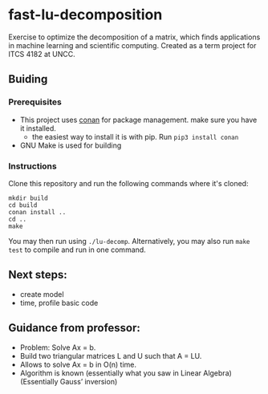 # fast-lu-decomposition
Exercise to optimize the decomposition of a matrix, which finds applications in
machine learning and scientific computing. Created as a term project for ITCS
4182 at UNCC.

## Buiding
### Prerequisites
 * This project uses [conan](https://docs.conan.io/en/latest/installation.html)
   for package management. make sure you have it installed.
     * the easiest way to install it is with pip. Run `pip3 install conan`
 * GNU Make is used for building

### Instructions
Clone this repository and run the following commands where it's cloned:

    mkdir build
    cd build
    conan install ..
    cd ..
    make

You may then run using `./lu-decomp`. Alternatively, you may also run `make
test` to compile and run in one command.

## Next steps:
 * create model
 * time, profile basic code

## Guidance from professor:
 * Problem: Solve Ax = b.
 * Build two triangular matrices L and U such that A = LU.
 * Allows to solve Ax = b in O(n) time.
 * Algorithm is known (essentially what you saw in Linear Algebra) (Essentially
   Gauss’ inversion)
